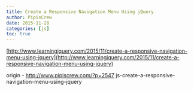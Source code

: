 ```yaml
---
title: Create a Responsive Navigation Menu Using jQuery
author: PipisCrew
date: 2015-11-28
categories: [js]
toc: true
---
```


[http://www.learningjquery.com/2015/11/create-a-responsive-navigation-menu-using-jquery](http://www.learningjquery.com/2015/11/create-a-responsive-navigation-menu-using-jquery)

origin - http://www.pipiscrew.com/?p=2547 js-create-a-responsive-navigation-menu-using-jquery